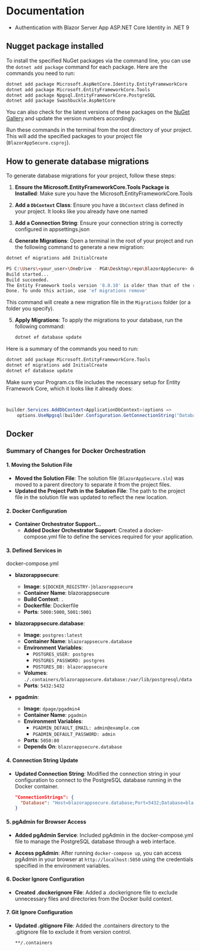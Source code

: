 # Documentation

- Authentication with Blazor Server App ASP.NET Core Identity in .NET 9

## Nugget package installed

To install the specified NuGet packages via the command line, you can use the `dotnet add package` command for each package. Here are the commands you need to run:


```sh
dotnet add package Microsoft.AspNetCore.Identity.EntityFrameworkCore
dotnet add package Microsoft.EntityFrameworkCore.Tools
dotnet add package Npgsql.EntityFrameworkCore.PostgreSQL
dotnet add package Swashbuckle.AspNetCore
```

You can also check for the latest versions of these packages on the [NuGet Gallery](https://www.nuget.org/) and update the version numbers accordingly.

Run these commands in the terminal from the root directory of your project. This will add the specified packages to your project file (`BlazorAppSecure.csproj`).

## How to generate database migrations

To generate database migrations for your project, follow these steps:

1. **Ensure the Microsoft.EntityFrameworkCore.Tools Package is Installed**:
   Make sure you have the Microsoft.EntityFrameworkCore.Tools

2. **Add a `DbContext` Class**:
   Ensure you have a `DbContext` class defined in your project. It looks like you already have one named 


3. **Add a Connection String**:
   Ensure your connection string is correctly configured in appsettings.json

4. **Generate Migrations**:
   Open a terminal in the root of your project and run the following command to generate a new migration:

```sh
dotnet ef migrations add InitialCreate
```

```sh
PS C:\Users\<your_user>\OneDrive - PGA\Desktop\repo\BlazorAppSecure> dotnet ef migrations add InitialCreate
Build started...
Build succeeded.
The Entity Framework tools version '8.0.10' is older than that of the runtime '9.0.0'. Update the tools for the latest features and bug fixes. See https://aka.ms/AAc1fbw for more information.
Done. To undo this action, use 'ef migrations remove'
```
    
   This command will create a new migration file in the `Migrations` folder (or a folder you specify).

5. **Apply Migrations**:
   To apply the migrations to your database, run the following command:

   ```sh
   dotnet ef database update
   ```

Here is a summary of the commands you need to run:

```sh
dotnet add package Microsoft.EntityFrameworkCore.Tools
dotnet ef migrations add InitialCreate
dotnet ef database update
```

Make sure your Program.cs file includes the necessary setup for Entity Framework Core, which it looks like it already does:

```csharp


builder.Services.AddDbContext<ApplicationDbContext>(options =>
    options.UseNpgsql(builder.Configuration.GetConnectionString("Database")));
```

## Docker

### Summary of Changes for Docker Orchestration

#### 1. Moving the Solution File
- **Moved the Solution File**: The solution file (`BlazorAppSecure.sln`) was moved to a parent directory to separate it from the project files.
- **Updated the Project Path in the Solution File**: The path to the project file in the solution file was updated to reflect the new location.

#### 2. Docker Configuration

-  __Container Orchestrator Support...__
   - **Added Docker Orchestrator Support**: Created a docker-compose.yml file to define the services required for your application.

#### 3. Defined Services in 

docker-compose.yml


- **blazorappsecure**:
  - **Image**: `${DOCKER_REGISTRY-}blazorappsecure`
  - **Container Name**: blazorappsecure
  - **Build Context**: `.`
  - **Dockerfile**: Dockerfile
  - **Ports**: `5000:5000`, `5001:5001`
  
- **blazorappsecure.database**:
   - **Image**: `postgres:latest`
   - **Container Name**: `blazorappsecure.database`
   - **Environment Variables**: 
      - `POSTGRES_USER: postgres`
      - `POSTGRES_PASSWORD: postgres`
      - `POSTGRES_DB: blazorappsecure`
   - **Volumes**: `./.containers/blazorappsecure.database:/var/lib/postgresql/data`
   - **Ports**: `5432:5432`
  
- **pgadmin**:
   - **Image**: `dpage/pgadmin4`
   - **Container Name**: `pgadmin`
   - **Environment Variables**:
      - `PGADMIN_DEFAULT_EMAIL: admin@example.com`
      - `PGADMIN_DEFAULT_PASSWORD: admin`
   - **Ports**: `5050:80`
   - **Depends On**: `blazorappsecure.database`

#### 4. Connection String Update
- **Updated Connection String**: Modified the connection string in your configuration to connect to the PostgreSQL database running in the Docker container.
  ```json
  "ConnectionStrings": {
    "Database": "Host=blazorappsecure.database;Port=5432;Database=blazorappsecure;Username=postgres;Password=postgres;Include Error Detail=true"
  }
  ```

#### 5. pgAdmin for Browser Access

- **Added pgAdmin Service**: Included pgAdmin in the docker-compose.yml file to manage the PostgreSQL database through a web interface.

- **Access pgAdmin**: After running `docker-compose up`, you can access pgAdmin in your browser at `http://localhost:5050` using the credentials specified in the environment variables.

#### 6. Docker Ignore Configuration

- **Created .dockerignore File**: Added a .dockerignore file to exclude unnecessary files and directories from the Docker build context.

#### 7. Git Ignore Configuration
- **Updated .gitignore File**: Added the .containers directory to the .gitignore file to exclude it from version control.

  ```ignore
  **/.containers
  ```
